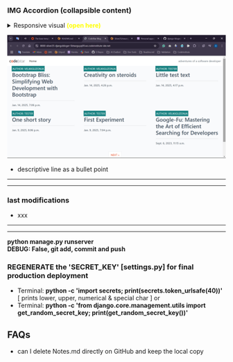 ### IMG Accordion (collapsible content)
<details>
<summary>Responsive visual <b style="color: yellow;">(open here)</b></summary>  
<!-- Change code from ![Wireframe for site](assets/documentation/wireframe01.webp) -->
<img src="assets/documentation/intro-responsive2.webp">
</details>
  

![Description for image](readme-assets/image13.png)  

- descriptive line as a bullet point
  
---
---

### last modifications
- xxx

---
---

**python manage.py runserver**  
**DEBUG: False, git add, commit and push**
  
  
### REGENERATE the 'SECRET_KEY' [settings.py] for final production deployment
- Terminal: **python -c 'import secrets; print(secrets.token_urlsafe(40))'**  [ prints lower, upper, numerical & special char ]
or  
- Terminal: **python -c 'from django.core.management.utils import get_random_secret_key; print(get_random_secret_key())'**

## FAQs
- can I delete Notes.md directly on GitHub and keep the local copy